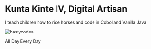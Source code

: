 <h1>Kunta Kinte IV, Digital Artisan</h1>
<p> I teach children how to ride horses and code in Cobol and Vanilla Java</p>
<p><img align="center" src="https://github-readme-streak-stats.herokuapp.com/?user=hastycodea&" alt="hastycodea" /></p>
<p>All Day Every Day</p>
